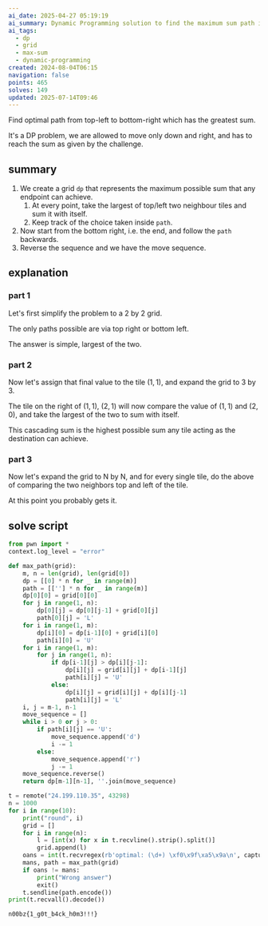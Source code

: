 ```yaml
---
ai_date: 2025-04-27 05:19:19
ai_summary: Dynamic Programming solution to find the maximum sum path in a grid by comparing top and left neighbors, using 'U' for up and 'L' for left moves. Reversed move sequence gives the flag.
ai_tags:
  - dp
  - grid
  - max-sum
  - dynamic-programming
created: 2024-08-04T06:15
navigation: false
points: 465
solves: 149
updated: 2025-07-14T09:46
---
```


Find optimal path from top-left to bottom-right which has the greatest sum.

It's a DP problem, we are allowed to move only down and right, and has to reach the sum as given by the challenge.

## summary

1. We create a grid `dp` that represents the maximum possible sum that any endpoint can achieve.
	1. At every point, take the largest of top/left two neighbour tiles and sum it with itself.
	2. Keep track of the choice taken inside `path`.
2. Now start from the bottom right, i.e. the end, and follow the `path` backwards.
3. Reverse the sequence and we have the move sequence.

## explanation

### part 1
Let's first simplify the problem to a 2 by 2 grid.

The only paths possible are via top right or bottom left.

The answer is simple, largest of the two.

### part 2
Now let's assign that final value to the tile $(1,1)$, and expand the grid to 3 by 3.

The tile on the right of $(1,1)$, $(2,1)$ will now compare the value of $(1,1)$ and $(2,0)$, and take the largest of the two to sum with itself.

This cascading sum is the highest possible sum any tile acting as the destination can achieve.

### part 3
Now let's expand the grid to N by N, and for every single tile, do the above of comparing the two neighbors top and left of the tile.

At this point you probably gets it.

## solve script

```python
from pwn import *
context.log_level = "error"

def max_path(grid):
    m, n = len(grid), len(grid[0])
    dp = [[0] * n for _ in range(m)]
    path = [[''] * n for _ in range(m)]
    dp[0][0] = grid[0][0]
    for j in range(1, n):
        dp[0][j] = dp[0][j-1] + grid[0][j]
        path[0][j] = 'L'
    for i in range(1, m):
        dp[i][0] = dp[i-1][0] + grid[i][0]
        path[i][0] = 'U'
    for i in range(1, m):
        for j in range(1, n):
            if dp[i-1][j] > dp[i][j-1]:
                dp[i][j] = grid[i][j] + dp[i-1][j]
                path[i][j] = 'U'
            else:
                dp[i][j] = grid[i][j] + dp[i][j-1]
                path[i][j] = 'L'
    i, j = m-1, n-1
    move_sequence = []
    while i > 0 or j > 0:
        if path[i][j] == 'U':
            move_sequence.append('d')
            i -= 1
        else:
            move_sequence.append('r')
            j -= 1
    move_sequence.reverse()
    return dp[m-1][n-1], ''.join(move_sequence)

t = remote("24.199.110.35", 43298)
n = 1000
for i in range(10):
    print("round", i)
    grid = []
    for i in range(n):
        l = [int(x) for x in t.recvline().strip().split()]
        grid.append(l)
    oans = int(t.recvregex(rb'optimal: (\d+) \xf0\x9f\xa5\x9a\n', capture=True).group(1).decode())
    mans, path = max_path(grid)
    if oans != mans:
        print("Wrong answer")
        exit()
    t.sendline(path.encode())
print(t.recvall().decode())
```

```flag
n00bz{1_g0t_b4ck_h0m3!!!}
```